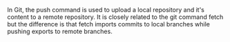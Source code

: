 In Git, the push command is used to upload a local repository and it's content to a remote repository. It is closely related to the git command fetch but the
difference is that fetch imports commits to local branches while pushing exports to remote branches.
